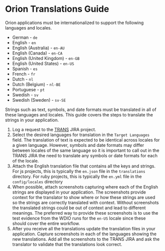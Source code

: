 # Orion Translations Guide

Orion applications must be internationalized to support the following languages and locales.

* German - `de`
* English - `en`
* English (Australia) - `en-AU`
* English (Canada) - `en-CA`
* English (United Kingdom) - `en-GB`
* English (United States) - `en-US`
* Spanish - `es`
* French - `fr`
* Dutch - `nl`
* Dutch (Belgium) - `nl-BE`
* Portuguese - `pt`
* Swedish - `sv`
* Swedish (Sweden) - `sv-SE`


Strings such as text, symbols, and date formats must be translated in all of these languages and locales. This guide covers the steps to translate the strings in your application.

1. Log a request to the [TRANS](https://jira.cerner.com/projects/TRANS/issues) JIRA project.
2. Select the desired languages for translation in the `Target Languages` field. The translation of text is expected to be identical across locales for a given language. However, symbols and date formats may differ between locales of the same language so it is important to call out in the TRANS JIRA the need to translate any symbols or date formats for each of the locale.
3. Attach the English translation file that contains all the keys and strings. For js projects, this is typically the `en.json` file in the `translations` directory. For ruby projects, this is typically the `en.yml` file in the `config/locales` directory
4. When possible, attach screenshots capturing where each of the English strings are displayed in your application. The screenshots provide context for the translator to show where or how these strings are used so the strings are correctly translated with context. Without screenshots the translated strings could be out of context and lead to different meanings. The preferred way to provide these screenshots is to use the test evidence from the WDIO runs for the `en-US` locale since these should cover the entire workflow. 
5. After you receive all the translations update the translation files in your application. Capture screenshots in each of the languages showing the new translations. Add all the screenshots to the TRANS JIRA and ask the translator to validate that the translations look correct.
